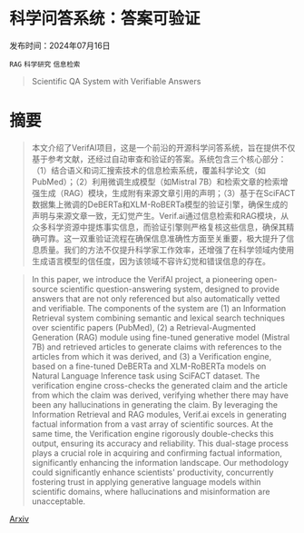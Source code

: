 # 科学问答系统：答案可验证

发布时间：2024年07月16日

`RAG` `科学研究` `信息检索`

> Scientific QA System with Verifiable Answers

# 摘要

> 本文介绍了VerifAI项目，这是一个前沿的开源科学问答系统，旨在提供不仅基于参考文献，还经过自动审查和验证的答案。系统包含三个核心部分：（1）结合语义和词汇搜索技术的信息检索系统，覆盖科学论文（如PubMed）；（2）利用微调生成模型（如Mistral 7B）和检索文章的检索增强生成（RAG）模块，生成附有来源文章引用的声明；（3）基于在SciFACT数据集上微调的DeBERTa和XLM-RoBERTa模型的验证引擎，确保生成的声明与来源文章一致，无幻觉产生。Verif.ai通过信息检索和RAG模块，从众多科学资源中提炼事实信息，而验证引擎则严格复核这些信息，确保其精确可靠。这一双重验证流程在确保信息准确性方面至关重要，极大提升了信息质量。我们的方法不仅提升科学家工作效率，还增强了在科学领域内使用生成语言模型的信任度，因为该领域不容许幻觉和错误信息的存在。

> In this paper, we introduce the VerifAI project, a pioneering open-source scientific question-answering system, designed to provide answers that are not only referenced but also automatically vetted and verifiable. The components of the system are (1) an Information Retrieval system combining semantic and lexical search techniques over scientific papers (PubMed), (2) a Retrieval-Augmented Generation (RAG) module using fine-tuned generative model (Mistral 7B) and retrieved articles to generate claims with references to the articles from which it was derived, and (3) a Verification engine, based on a fine-tuned DeBERTa and XLM-RoBERTa models on Natural Language Inference task using SciFACT dataset. The verification engine cross-checks the generated claim and the article from which the claim was derived, verifying whether there may have been any hallucinations in generating the claim. By leveraging the Information Retrieval and RAG modules, Verif.ai excels in generating factual information from a vast array of scientific sources. At the same time, the Verification engine rigorously double-checks this output, ensuring its accuracy and reliability. This dual-stage process plays a crucial role in acquiring and confirming factual information, significantly enhancing the information landscape. Our methodology could significantly enhance scientists' productivity, concurrently fostering trust in applying generative language models within scientific domains, where hallucinations and misinformation are unacceptable.

[Arxiv](https://arxiv.org/abs/2407.11485)